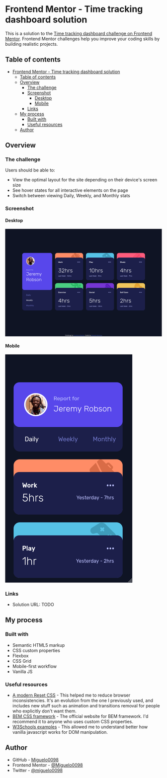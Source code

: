 # Frontend Mentor - Time tracking dashboard solution

This is a solution to the [Time tracking dashboard challenge on Frontend Mentor](https://www.frontendmentor.io/challenges/time-tracking-dashboard-UIQ7167Jw). Frontend Mentor challenges help you improve your coding skills by building realistic projects. 

## Table of contents

- [Frontend Mentor - Time tracking dashboard solution](#frontend-mentor---time-tracking-dashboard-solution)
  - [Table of contents](#table-of-contents)
  - [Overview](#overview)
    - [The challenge](#the-challenge)
    - [Screenshot](#screenshot)
      - [Desktop](#desktop)
      - [Mobile](#mobile)
    - [Links](#links)
  - [My process](#my-process)
    - [Built with](#built-with)
    - [Useful resources](#useful-resources)
  - [Author](#author)

## Overview

### The challenge

Users should be able to:

- View the optimal layout for the site depending on their device's screen size
- See hover states for all interactive elements on the page
- Switch between viewing Daily, Weekly, and Monthly stats

### Screenshot

#### Desktop

![](./screenshots/desktop.png)

#### Mobile

![](./screenshots/mobile.png)

### Links

- Solution URL: TODO

## My process

### Built with

- Semantic HTML5 markup
- CSS custom properties
- Flexbox
- CSS Grid
- Mobile-first workflow
- Vanilla JS

### Useful resources

- [A modern Reset CSS](https://www.super-simple.net/blog/un-css-reset-moderno/) - This helped me to reduce browser inconsistencies. It's an evolution from the one I previously used, and includes new stuff such as animation and transitions removal for people who explicitly don't want them. 
- [BEM CSS framework](https://getbem.com/) - The official website for BEM framework. I'd recommend it to anyone who uses custom CSS properties.
- [W3Schools examples](https://www.w3schools.com/js/js_dom_examples.asp) - This allowed me to understand better how vanilla javascript works for DOM manipulation.

## Author

- GitHub - [Miguelo0098](https://www.your-site.com)
- Frontend Mentor - [@Miguelo0098](https://www.frontendmentor.io/profile/Miguelo0098)
- Twitter - [@miguelo0098](https://www.twitter.com/miguelo0098)
